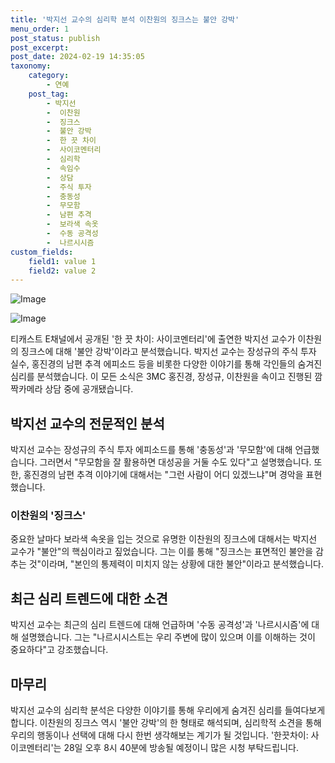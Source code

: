 ```yaml
---
title: '박지선 교수의 심리학 분석 이찬원의 징크스는 불안 강박'
menu_order: 1
post_status: publish
post_excerpt: 
post_date: 2024-02-19 14:35:05
taxonomy:
    category:
        - 연예
    post_tag:
        - 박지선
        -  이찬원
        -  징크스
        -  불안 강박
        -  한 끗 차이
        -  사이코멘터리
        -  심리학
        -  속임수
        -  상담
        -  주식 투자
        -  충동성
        -  무모함
        -  남편 추격
        -  보라색 속옷
        -  수동 공격성
        -  나르시시즘
custom_fields:
    field1: value 1
    field2: value 2
---
```


![Image](https://ssl.pstatic.net/mimgnews/image/018/2024/02/13/0005672372_001_20240213160004356.jpg?type=w540)

![Image](https://mimgnews.pstatic.net/image/018/2024/02/13/0005672372_002_20240213160004373.jpg?type=w540)

티캐스트 E채널에서 공개된 '한 끗 차이: 사이코멘터리'에 출연한 박지선 교수가 이찬원의 징크스에 대해 '불안 강박'이라고 분석했습니다. 박지선 교수는 장성규의 주식 투자 실수, 홍진경의 남편 추격 에피소드 등을 비롯한 다양한 이야기를 통해 각인들의 숨겨진 심리를 분석했습니다. 이 모든 소식은 3MC 홍진경, 장성규, 이찬원을 속이고 진행된 깜짝카메라 상담 중에 공개됐습니다.
## 박지선 교수의 전문적인 분석
박지선 교수는 장성규의 주식 투자 에피소드를 통해 '충동성'과 '무모함'에 대해 언급했습니다. 그러면서 "무모함을 잘 활용하면 대성공을 거둘 수도 있다"고 설명했습니다. 또한, 홍진경의 남편 추격 이야기에 대해서는 "그런 사람이 어디 있겠느냐"며 경악을 표현했습니다. 
### 이찬원의 '징크스'
중요한 날마다 보라색 속옷을 입는 것으로 유명한 이찬원의 징크스에 대해서는 박지선 교수가 "불안"의 핵심이라고 짚었습니다. 그는 이를 통해 "징크스는 표면적인 불안을 감추는 것"이라며, "본인의 통제력이 미치지 않는 상황에 대한 불안"이라고 분석했습니다.
## 최근 심리 트렌드에 대한 소견
박지선 교수는 최근의 심리 트렌드에 대해 언급하며 '수동 공격성'과 '나르시시즘'에 대해 설명했습니다. 그는 "나르시시스트는 우리 주변에 많이 있으며 이를 이해하는 것이 중요하다"고 강조했습니다.
## 마무리
박지선 교수의 심리학 분석은 다양한 이야기를 통해 우리에게 숨겨진 심리를 들여다보게 합니다. 이찬원의 징크스 역시 '불안 강박'의 한 형태로 해석되며, 심리학적 소견을 통해 우리의 행동이나 선택에 대해 다시 한번 생각해보는 계기가 될 것입니다. '한끗차이: 사이코멘터리'는 28일 오후 8시 40분에 방송될 예정이니 많은 시청 부탁드립니다.
